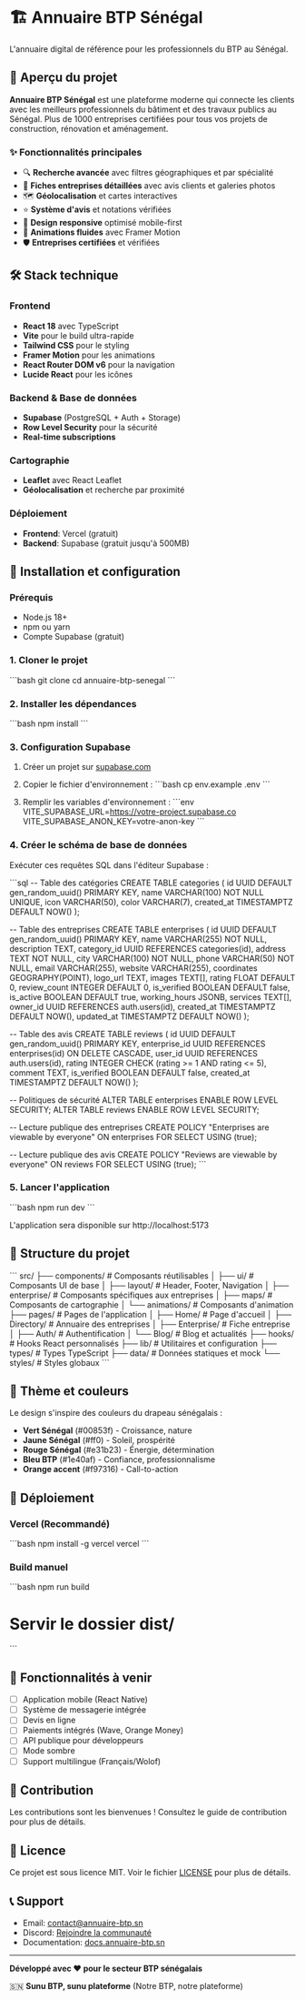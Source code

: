 # 🏗️ Annuaire BTP Sénégal

L'annuaire digital de référence pour les professionnels du BTP au Sénégal.

## 🎯 Aperçu du projet

**Annuaire BTP Sénégal** est une plateforme moderne qui connecte les clients avec les meilleurs professionnels du bâtiment et des travaux publics au Sénégal. Plus de 1000 entreprises certifiées pour tous vos projets de construction, rénovation et aménagement.

### ✨ Fonctionnalités principales

- 🔍 **Recherche avancée** avec filtres géographiques et par spécialité
- 🏢 **Fiches entreprises détaillées** avec avis clients et galeries photos
- 🗺️ **Géolocalisation** et cartes interactives
- ⭐ **Système d'avis** et notations vérifiées
- 📱 **Design responsive** optimisé mobile-first
- 🎨 **Animations fluides** avec Framer Motion
- 🛡️ **Entreprises certifiées** et vérifiées

## 🛠️ Stack technique

### Frontend
- **React 18** avec TypeScript
- **Vite** pour le build ultra-rapide
- **Tailwind CSS** pour le styling
- **Framer Motion** pour les animations
- **React Router DOM v6** pour la navigation
- **Lucide React** pour les icônes

### Backend & Base de données
- **Supabase** (PostgreSQL + Auth + Storage)
- **Row Level Security** pour la sécurité
- **Real-time subscriptions**

### Cartographie
- **Leaflet** avec React Leaflet
- **Géolocalisation** et recherche par proximité

### Déploiement
- **Frontend**: Vercel (gratuit)
- **Backend**: Supabase (gratuit jusqu'à 500MB)

## 🚀 Installation et configuration

### Prérequis
- Node.js 18+ 
- npm ou yarn
- Compte Supabase (gratuit)

### 1. Cloner le projet
\`\`\`bash
git clone <url-du-repo>
cd annuaire-btp-senegal
\`\`\`

### 2. Installer les dépendances
\`\`\`bash
npm install
\`\`\`

### 3. Configuration Supabase

1. Créer un projet sur [supabase.com](https://supabase.com)
2. Copier le fichier d'environnement :
\`\`\`bash
cp env.example .env
\`\`\`

3. Remplir les variables d'environnement :
\`\`\`env
VITE_SUPABASE_URL=https://votre-project.supabase.co
VITE_SUPABASE_ANON_KEY=votre-anon-key
\`\`\`

### 4. Créer le schéma de base de données

Exécuter ces requêtes SQL dans l'éditeur Supabase :

\`\`\`sql
-- Table des catégories
CREATE TABLE categories (
  id UUID DEFAULT gen_random_uuid() PRIMARY KEY,
  name VARCHAR(100) NOT NULL UNIQUE,
  icon VARCHAR(50),
  color VARCHAR(7),
  created_at TIMESTAMPTZ DEFAULT NOW()
);

-- Table des entreprises
CREATE TABLE enterprises (
  id UUID DEFAULT gen_random_uuid() PRIMARY KEY,
  name VARCHAR(255) NOT NULL,
  description TEXT,
  category_id UUID REFERENCES categories(id),
  address TEXT NOT NULL,
  city VARCHAR(100) NOT NULL,
  phone VARCHAR(50) NOT NULL,
  email VARCHAR(255),
  website VARCHAR(255),
  coordinates GEOGRAPHY(POINT),
  logo_url TEXT,
  images TEXT[],
  rating FLOAT DEFAULT 0,
  review_count INTEGER DEFAULT 0,
  is_verified BOOLEAN DEFAULT false,
  is_active BOOLEAN DEFAULT true,
  working_hours JSONB,
  services TEXT[],
  owner_id UUID REFERENCES auth.users(id),
  created_at TIMESTAMPTZ DEFAULT NOW(),
  updated_at TIMESTAMPTZ DEFAULT NOW()
);

-- Table des avis
CREATE TABLE reviews (
  id UUID DEFAULT gen_random_uuid() PRIMARY KEY,
  enterprise_id UUID REFERENCES enterprises(id) ON DELETE CASCADE,
  user_id UUID REFERENCES auth.users(id),
  rating INTEGER CHECK (rating >= 1 AND rating <= 5),
  comment TEXT,
  is_verified BOOLEAN DEFAULT false,
  created_at TIMESTAMPTZ DEFAULT NOW()
);

-- Politiques de sécurité
ALTER TABLE enterprises ENABLE ROW LEVEL SECURITY;
ALTER TABLE reviews ENABLE ROW LEVEL SECURITY;

-- Lecture publique des entreprises
CREATE POLICY "Enterprises are viewable by everyone" 
ON enterprises FOR SELECT USING (true);

-- Lecture publique des avis
CREATE POLICY "Reviews are viewable by everyone" 
ON reviews FOR SELECT USING (true);
\`\`\`

### 5. Lancer l'application
\`\`\`bash
npm run dev
\`\`\`

L'application sera disponible sur http://localhost:5173

## 📂 Structure du projet

\`\`\`
src/
├── components/          # Composants réutilisables
│   ├── ui/             # Composants UI de base
│   ├── layout/         # Header, Footer, Navigation
│   ├── enterprise/     # Composants spécifiques aux entreprises
│   ├── maps/           # Composants de cartographie
│   └── animations/     # Composants d'animation
├── pages/              # Pages de l'application
│   ├── Home/          # Page d'accueil
│   ├── Directory/     # Annuaire des entreprises
│   ├── Enterprise/    # Fiche entreprise
│   ├── Auth/          # Authentification
│   └── Blog/          # Blog et actualités
├── hooks/              # Hooks React personnalisés
├── lib/                # Utilitaires et configuration
├── types/              # Types TypeScript
├── data/               # Données statiques et mock
└── styles/             # Styles globaux
\`\`\`

## 🎨 Thème et couleurs

Le design s'inspire des couleurs du drapeau sénégalais :

- **Vert Sénégal** (#00853f) - Croissance, nature
- **Jaune Sénégal** (#ff0) - Soleil, prospérité  
- **Rouge Sénégal** (#e31b23) - Énergie, détermination
- **Bleu BTP** (#1e40af) - Confiance, professionnalisme
- **Orange accent** (#f97316) - Call-to-action

## 🚀 Déploiement

### Vercel (Recommandé)
\`\`\`bash
npm install -g vercel
vercel
\`\`\`

### Build manuel
\`\`\`bash
npm run build
# Servir le dossier dist/
\`\`\`

## 📱 Fonctionnalités à venir

- [ ] Application mobile (React Native)
- [ ] Système de messagerie intégrée
- [ ] Devis en ligne
- [ ] Paiements intégrés (Wave, Orange Money)
- [ ] API publique pour développeurs
- [ ] Mode sombre
- [ ] Support multilingue (Français/Wolof)

## 🤝 Contribution

Les contributions sont les bienvenues ! Consultez le guide de contribution pour plus de détails.

## 📄 Licence

Ce projet est sous licence MIT. Voir le fichier [LICENSE](LICENSE) pour plus de détails.

## 📞 Support

- Email: contact@annuaire-btp.sn
- Discord: [Rejoindre la communauté](#)
- Documentation: [docs.annuaire-btp.sn](#)

---

**Développé avec ❤️ pour le secteur BTP sénégalais**

🇸🇳 **Sunu BTP, sunu plateforme** (Notre BTP, notre plateforme)